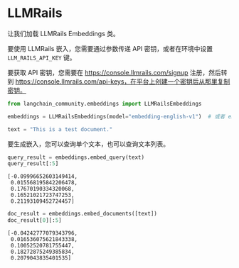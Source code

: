 # LLMRails

让我们加载 LLMRails Embeddings 类。

要使用 LLMRails 嵌入，您需要通过参数传递 API 密钥，或者在环境中设置 `LLM_RAILS_API_KEY` 键。

要获取 API 密钥，您需要在 https://console.llmrails.com/signup 注册，然后转到 https://console.llmrails.com/api-keys，在平台上创建一个密钥后从那里复制密钥。

```python
from langchain_community.embeddings import LLMRailsEmbeddings
```

```python
embeddings = LLMRailsEmbeddings(model="embedding-english-v1")  # 或者 embedding-multi-v1
```

```python
text = "This is a test document."
```

要生成嵌入，您可以查询单个文本，也可以查询文本列表。

```python
query_result = embeddings.embed_query(text)
query_result[:5]
```

```output
[-0.09996652603149414,
 0.015568195842206478,
 0.17670190334320068,
 0.16521021723747253,
 0.21193109452724457]
```

```python
doc_result = embeddings.embed_documents([text])
doc_result[0][:5]
```

```output
[-0.04242777079343796,
 0.016536075621843338,
 0.10052520781755447,
 0.18272875249385834,
 0.2079043835401535]
```